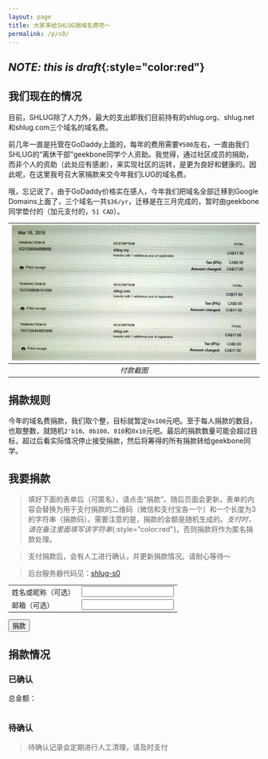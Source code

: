 ```yaml
---
layout: page
title: 大家来给SHLUG捐域名费吧～
permalink: /p/s0/
---
```

<script type="text/javascript" src="/js/jquery-3.3.1.min.js"></script>
<script type="text/javascript" src="default.js"></script>

## ***NOTE: this is draft***{:style="color:red"}

## 我们现在的情况

目前，SHLUG除了人力外，最大的支出即我们目前持有的shlug.org、shlug.net和shlug.com三个域名的域名费。

前几年一直是托管在GoDaddy上面的，每年的费用需要`¥500`左右，一直由我们SHLUG的“离休干部”geekbone同学个人资助。我觉得，通过社区成员的捐助，而非个人的资助（此处应有感谢），来实现社区的运转，是更为良好和健康的。因此呢，在这里我号召大家捐款来交今年我们LUG的域名费。

哦，忘记说了，由于GoDaddy价格实在感人，今年我们把域名全部迁移到Google Domains上面了，三个域名一共`$36/yr`，迁移是在三月完成的，暂时由geekbone同学垫付的（加元支付的，`51 CAD`）。

|![付款截图](ns_fee_2018.jpg)|
|:--:|
|*付款截图*|

## 捐款规则

今年的域名费捐款，我们取个整，目标就暂定`0x100`元吧。至于每人捐款的数目，也取整数，就随机`2'b10`、`0b100`、`010`和`0x10`元吧。最后的捐款数量可能会超过目标，超过后看实际情况停止接受捐款，然后将筹得的所有捐款转给geekbone同学。

## 我要捐款

> 填好下面的表单后（可匿名），请点击“捐款”。随后页面会更新，表单的内容会替换为用于支付捐款的二维码（微信和支付宝各一个）和一个长度为3的字符串（捐款码）。需要注意的是，捐款的金额是随机生成的。*支付时，请在备注里面填写该字符串*{:style="color:red"}，否则捐款将作为匿名捐款处理。

> 支付捐款后，会有人工进行确认，并更新捐款情况。请耐心等待～

> 后台服务器代码见：[shlug-s0](https://github.com/shanghailug/shlug-s0)

<form id="donate-form" action="http://dyn.shlug.org/s0/h">
<table>
<tr>
<td>姓名或昵称（可选）</td>
<td><input type="text" id="name" name="name"/></td>
</tr>

<tr>
<td>邮箱（可选）</td>
<td><input type="text" id="email" name="email"/></td>
</tr>
</table>

<p></p>
<p><input type="submit" id="submit" value="捐款"/></p>
</form>

## 捐款情况

### 已确认

总金额： <span id="total-number"></span>

<table id="tbl-done" style="border:1px;"><tbody></tbody></table>

### 待确认

> 待确认记录会定期进行人工清理，请及时支付

<table id="tbl-todo"><tbody></tbody></table>

